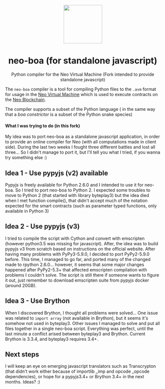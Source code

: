 <p align="center">
  <img
    src="http://res.cloudinary.com/vidsy/image/upload/v1503160820/CoZ_Icon_DARKBLUE_200x178px_oq0gxm.png"
    width="125px;">
</p>

<h1 align="center">neo-boa (for standalone javascript)</h1>

<p align="center">
  Python compiler for the Neo Virtual Machine (Fork intended to provide standalone javascript)
</p>


The `neo-boa` compiler is a tool for compiling Python files to the `.avm` format for usage in the [Neo Virtual Machine](https://github.com/neo-project/neo-vm/) which is used to execute contracts on the [Neo Blockchain](https://github.com/neo-project/neo/).

The compiler supports a subset of the Python language ( in the same way that a _boa constrictor_ is a subset of the Python snake species)


#### What I was trying to do (in this fork)

My idea was to port neo-boa as a standalone javascript application, in order to provide an online compiler for Neo (with all computations made in client side).
During the last two weeks I fought three different battles and lost all three... So I didn't manage to port it, but I'll tell you what I tried, if you wanna try something else :)

## Idea 1 - Use pypyjs (v2) available

Pypyjs is freely available for Python 2.6.0 and I intended to use it for neo-boa. So I tried to port neo-boa to Python 2.
I expected some troubles to move to Python 2 (that started with library byteplay3) but the idea died when I met function compile(), that didn't accept much of the notation expected for the smart contracts (such as parameter typed functions, only available in Python 3)

## Idea 2 - Use pypyjs (v3)

I tried to compile the script with Cython and convert with emscripten (however python3.5 was missing for javascript).
After, the idea was to build pypyjs v3 from scratch based on instructions on the official website. After having many problems with PyPy3-5.9.0, I decided to port PyPy2-5.9.0 before. This time, I managed to go far, and ported many of the changed made to rpython 2.6.0... however, it seems that some major changes happened after PyPy2-5.3+ that affected emscripten compilation with problems I couldn't solve. The script is still there if someone wants to figure it out, just remember to download emscripten suite from pypyjs docker (around 20GB).

## Idea 3 - Use Brython

When I discovered Brython, I thought all problems were solved... One issue was related to `import array` (not available in Brython), but it seems it's somehow not used in byteplay3. Other issues I managed to solve and put all files together in a single neo-boa script. Everything was perfect, until the last minute a conflict arised between byteplay3 and Brython. Current Brython is 3.3.4, and byteplay3 requires 3.4+.


## Next steps

I will keep an eye on emerging javascript translators such as Transcrypton (that didn't work either because of importlib _imp and opcode _opcode dependencies), or hope for a pypyjs3.4+ or Brython 3.4+ in the next months.
Ideas? :) 



